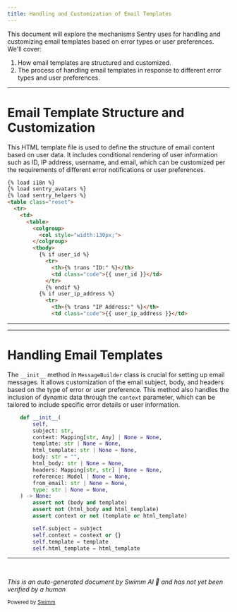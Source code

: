 ```yaml
---
title: Handling and Customization of Email Templates
---
```

This document will explore the mechanisms Sentry uses for handling and customizing email templates based on error types or user preferences. We'll cover:

1. How email templates are structured and customized.
2. The process of handling email templates in response to different error types and user preferences.

<SwmSnippet path="/src/sentry/templates/sentry/partial/interfaces/user_email.html" line="1">

---

# Email Template Structure and Customization

This HTML template file is used to define the structure of email content based on user data. It includes conditional rendering of user information such as ID, IP address, username, and email, which can be customized per the requirements of different error notifications or user preferences.

```html
{% load i18n %}
{% load sentry_avatars %}
{% load sentry_helpers %}
<table class="reset">
  <tr>
    <td>
      <table>
        <colgroup>
          <col style="width:130px;">
        </colgroup>
        <tbody>
          {% if user_id %}
            <tr>
              <th>{% trans "ID:" %}</th>
              <td class="code">{{ user_id }}</td>
            </tr>
            {% endif %}
          {% if user_ip_address %}
            <tr>
              <th>{% trans "IP Address:" %}</th>
              <td class="code">{{ user_ip_address }}</td>
```

---

</SwmSnippet>

<SwmSnippet path="/src/sentry/utils/email/message_builder.py" line="79">

---

# Handling Email Templates

The `__init__` method in `MessageBuilder` class is crucial for setting up email messages. It allows customization of the email subject, body, and headers based on the type of error or user preference. This method also handles the inclusion of dynamic data through the `context` parameter, which can be tailored to include specific error details or user information.

```python
    def __init__(
        self,
        subject: str,
        context: Mapping[str, Any] | None = None,
        template: str | None = None,
        html_template: str | None = None,
        body: str = "",
        html_body: str | None = None,
        headers: Mapping[str, str] | None = None,
        reference: Model | None = None,
        from_email: str | None = None,
        type: str | None = None,
    ) -> None:
        assert not (body and template)
        assert not (html_body and html_template)
        assert context or not (template or html_template)

        self.subject = subject
        self.context = context or {}
        self.template = template
        self.html_template = html_template
```

---

</SwmSnippet>

&nbsp;

*This is an auto-generated document by Swimm AI 🌊 and has not yet been verified by a human*

<SwmMeta version="3.0.0" repo-id="Z2l0aHViJTNBJTNBc2VudHJ5JTNBJTNBZ2V0c2VudHJ5" repo-name="sentry"><sup>Powered by [Swimm](/)</sup></SwmMeta>
